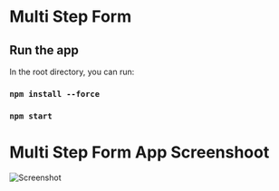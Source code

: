 
# Multi Step Form
## Run the app

In the root directory, you can run:

### `npm install --force`
### `npm start`



# Multi Step Form App Screenshoot
![Screenshot]()



